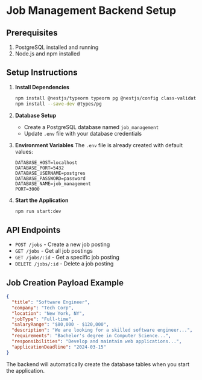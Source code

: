 # Job Management Backend Setup

## Prerequisites
1. PostgreSQL installed and running
2. Node.js and npm installed

## Setup Instructions

1. **Install Dependencies**
   ```bash
   npm install @nestjs/typeorm typeorm pg @nestjs/config class-validator class-transformer dotenv
   npm install --save-dev @types/pg
   ```

2. **Database Setup**
   - Create a PostgreSQL database named `job_management`
   - Update `.env` file with your database credentials

3. **Environment Variables**
   The `.env` file is already created with default values:
   ```
   DATABASE_HOST=localhost
   DATABASE_PORT=5432
   DATABASE_USERNAME=postgres
   DATABASE_PASSWORD=password
   DATABASE_NAME=job_management
   PORT=3000
   ```

4. **Start the Application**
   ```bash
   npm run start:dev
   ```

## API Endpoints

- `POST /jobs` - Create a new job posting
- `GET /jobs` - Get all job postings
- `GET /jobs/:id` - Get a specific job posting
- `DELETE /jobs/:id` - Delete a job posting

## Job Creation Payload Example
```json
{
  "title": "Software Engineer",
  "company": "Tech Corp",
  "location": "New York, NY",
  "jobType": "Full-time",
  "salaryRange": "$80,000 - $120,000",
  "description": "We are looking for a skilled software engineer...",
  "requirements": "Bachelor's degree in Computer Science...",
  "responsibilities": "Develop and maintain web applications...",
  "applicationDeadline": "2024-03-15"
}
```

The backend will automatically create the database tables when you start the application.